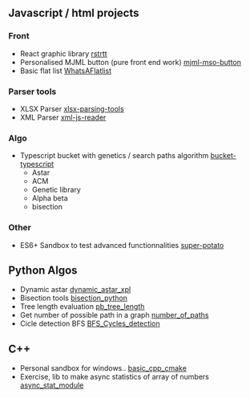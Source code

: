 ## Javascript / html projects

### Front
- React graphic library [rstrtt](https://github.com/adrien-zinger/rstrtt)
- Personalised MJML button (pure front end work) [mjml-mso-button](https://github.com/adrien-zinger/mjml-mso-button)
- Basic flat list [WhatsAFlatlist](https://github.com/adrien-zinger/WhatsAFlatlist)

### Parser tools
- XLSX Parser [xlsx-parsing-tools](https://github.com/adrien-zinger/xlsx-parsing-tools)
- XML Parser [xml-js-reader](https://github.com/adrien-zinger/xml-js-reader)

### Algo
- Typescript bucket with genetics / search paths algorithm [bucket-typescript](https://github.com/adrien-zinger/bucket-typescript)
  - Astar
  - ACM
  - Genetic library
  - Alpha beta
  - bisection

### Other
- ES6+ Sandbox to test advanced functionnalities [super-potato](https://github.com/adrien-zinger/super-potato)

## Python Algos

- Dynamic astar [dynamic_astar_xpl](https://github.com/adrien-zinger/dynamic_astar_xpl)
- Bisection tools [bisection_python](https://github.com/adrien-zinger/bisection_python)
- Tree length evaluation [pb_tree_length](https://github.com/adrien-zinger/pb_tree_length)
- Get number of possible path in a graph [number_of_paths](https://github.com/adrien-zinger/number_of_paths)
- Cicle detection BFS [BFS_Cycles_detection](https://github.com/adrien-zinger/BFS_Cycles_detection)

## C++

- Personal sandbox for windows.. [basic_cpp_cmake](https://github.com/adrien-zinger/basic_cpp_cmake)
- Exercise, lib to make async statistics of array of numbers [async_stat_module](https://github.com/adrien-zinger/async_stat_module)

<!--
**adrien-zinger/adrien-zinger** is a ✨ _special_ ✨ repository because its `README.md` (this file) appears on your GitHub profile.

Here are some ideas to get you started:

- 🔭 I’m currently working on ...
- 🌱 I’m currently learning ...
- 👯 I’m looking to collaborate on ...
- 🤔 I’m looking for help with ...
- 💬 Ask me about ...
- 📫 How to reach me: ...
- 😄 Pronouns: ...
- ⚡ Fun fact: ...
-->
